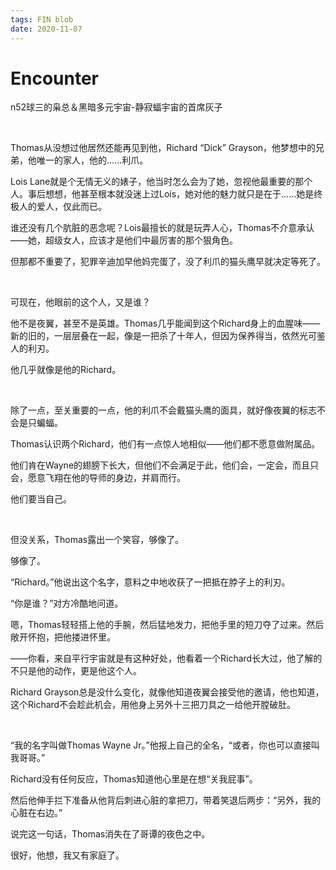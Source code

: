 ```yaml
---
tags: FIN blob
date: 2020-11-07
---
```


# Encounter

n52球三的枭总＆黑暗多元宇宙-静寂蝠宇宙的首席灰子

<br>

Thomas从没想过他居然还能再见到他，Richard “Dick” Grayson，他梦想中的兄弟，他唯一的家人，他的……利爪。

Lois Lane就是个无情无义的婊子，他当时怎么会为了她，忽视他最重要的那个人。事后想想，他甚至根本就没迷上过Lois，她对他的魅力就只是在于……她是终极人的爱人，仅此而已。

谁还没有几个肮脏的恶念呢？Lois最擅长的就是玩弄人心，Thomas不介意承认——她，超级女人，应该才是他们中最厉害的那个狠角色。

但那都不重要了，犯罪辛迪加早他妈完蛋了，没了利爪的猫头鹰早就决定等死了。

<br>

可现在，他眼前的这个人，又是谁？

他不是夜翼，甚至不是英雄。Thomas几乎能闻到这个Richard身上的血腥味——新的旧的，一层层叠在一起，像是一把杀了十年人，但因为保养得当，依然光可鉴人的利刃。

他几乎就像是他的Richard。

<br>

除了一点，至关重要的一点，他的利爪不会戴猫头鹰的面具，就好像夜翼的标志不会是只蝙蝠。

Thomas认识两个Richard，他们有一点惊人地相似——他们都不愿意做附属品。

他们肯在Wayne的翅膀下长大，但他们不会满足于此，他们会，一定会，而且只会，愿意飞翔在他的导师的身边，并肩而行。

他们要当自己。

<br>

但没关系，Thomas露出一个笑容，够像了。

够像了。

“Richard。”他说出这个名字，意料之中地收获了一把抵在脖子上的利刃。

“你是谁？”对方冷酷地问道。

嗯，Thomas轻轻搭上他的手腕，然后猛地发力，把他手里的短刀夺了过来。然后敞开怀抱，把他搂进怀里。

——你看，来自平行宇宙就是有这种好处，他看着一个Richard长大过，他了解的不只是他的动作，更是他这个人。

Richard Grayson总是没什么变化，就像他知道夜翼会接受他的邀请，他也知道，这个Richard不会趁此机会，用他身上另外十三把刀具之一给他开膛破肚。

<br>

“我的名字叫做Thomas Wayne Jr。”他报上自己的全名，“或者，你也可以直接叫我哥哥。”

Richard没有任何反应，Thomas知道他心里是在想“关我屁事”。

然后他伸手拦下准备从他背后刺进心脏的拿把刀，带着笑退后两步：“另外，我的心脏在右边。”

说完这一句话，Thomas消失在了哥谭的夜色之中。

很好，他想，我又有家庭了。
